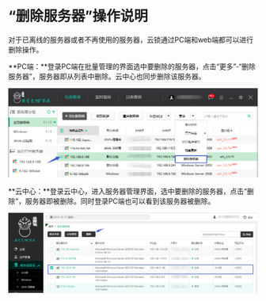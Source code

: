 # “删除服务器”操作说明

对于已离线的服务器或者不再使用的服务器，云锁通过PC端和web端都可以进行删除操作。

**PC端：**登录PC端在批量管理的界面选中要删除的服务器，点击“更多”-“删除服务器”，服务器即从列表中删除。云中心也同步删除该服务器。

![](/assets/f0201.png)

**云中心：**登录云中心，进入服务器管理界面，选中要删除的服务器，点击“删除”，服务器即被删除。同时登录PC端也可以看到该服务器被删除。

![](/assets/f0202.png)

